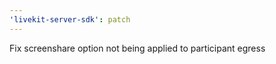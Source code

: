 ```yaml
---
'livekit-server-sdk': patch
---
```


Fix screenshare option not being applied to participant egress
